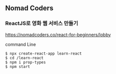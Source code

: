 ## Nomad Coders
### ReactJS로 영화 웹 서비스 만들기

https://nomadcoders.co/react-for-beginners/lobby

command Line

```
$ npx create-react-app learn-react 
$ cd /learn-react
$ npm i prop-types
$ npm start
```
